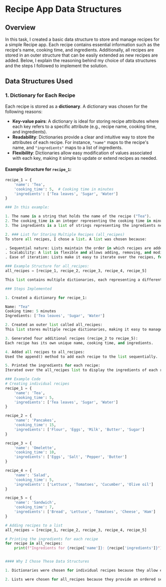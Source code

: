 # Recipe App Data Structures

## Overview

In this task, I created a basic data structure to store and manage recipes for a simple Recipe app. Each recipe contains essential information such as the recipe's name, cooking time, and ingredients. Additionally, all recipes are stored in an outer structure that can be easily extended as new recipes are added. Below, I explain the reasoning behind my choice of data structures and the steps I followed to implement the solution.

## Data Structures Used

### 1. **Dictionary for Each Recipe**

Each recipe is stored as a **dictionary**. A dictionary was chosen for the following reasons:

- **Key-value pairs**: A dictionary is ideal for storing recipe attributes where each key refers to a specific attribute (e.g., recipe name, cooking time, and ingredients).
- **Readability**: Dictionaries provide a clear and intuitive way to store the attributes of each recipe. For instance, `"name"` maps to the recipe's name, and `"ingredients"` maps to a list of ingredients.
- **Flexibility**: Dictionaries allow easy modification of values associated with each key, making it simple to update or extend recipes as needed.

#### Example Structure for `recipe_1`:

```python
recipe_1 = {
    'name': 'Tea',
    'cooking_time': 5,  # Cooking time in minutes
    'ingredients': ['Tea leaves', 'Sugar', 'Water']
}

### In this example:

1. The name is a string that holds the name of the recipe ("Tea").
2. The cooking_time is an integer representing the cooking time in minutes (5).
3. The ingredients is a list of strings representing the ingredients needed for the recipe (['Tea leaves', 'Sugar', 'Water']).

2. ### List for Storing Multiple Recipes (all_recipes)
To store all recipes, I chose a list. A list was chosen because:

. Sequential nature: Lists maintain the order in which recipes are added, which is useful for displaying recipes in the order they were created.
. Scalability: A list is flexible and allows adding, removing, and modifying recipes as needed. As new recipes are created, they can easily be appended to the list.
. Ease of iteration: Lists make it easy to iterate over the recipes, for example, when printing the ingredients for each recipe.

### Example Structure for all_recipes:
all_recipes = [recipe_1, recipe_2, recipe_3, recipe_4, recipe_5]

This list contains multiple dictionaries, each representing a different recipe.

### Steps Implemented

1. Created a dictionary for recipe_1:

Name: "Tea"
Cooking time: 5 minutes
Ingredients: ['Tea leaves', 'Sugar', 'Water']

2. Created an outer list called all_recipes:
This list stores multiple recipe dictionaries, making it easy to manage and access different recipes.

3. Generated four additional recipes (recipe_2 to recipe_5):
Each recipe has its own unique name, cooking time, and ingredients.

4. Added all recipes to all_recipes:
Used the append() method to add each recipe to the list sequentially.

5. Printed the ingredients for each recipe:
Iterated over the all_recipes list to display the ingredients of each recipe.

### Example Code
# Creating individual recipes
recipe_1 = {
    'name': 'Tea',
    'cooking_time': 5,
    'ingredients': ['Tea leaves', 'Sugar', 'Water']
}

recipe_2 = {
    'name': 'Pancakes',
    'cooking_time': 15,
    'ingredients': ['Flour', 'Eggs', 'Milk', 'Butter', 'Sugar']
}

recipe_3 = {
    'name': 'Omelette',
    'cooking_time': 10,
    'ingredients': ['Eggs', 'Salt', 'Pepper', 'Butter']
}

recipe_4 = {
    'name': 'Salad',
    'cooking_time': 5,
    'ingredients': ['Lettuce', 'Tomatoes', 'Cucumber', 'Olive oil']
}

recipe_5 = {
    'name': 'Sandwich',
    'cooking_time': 7,
    'ingredients': ['Bread', 'Lettuce', 'Tomatoes', 'Cheese', 'Ham']
}

# Adding recipes to a list
all_recipes = [recipe_1, recipe_2, recipe_3, recipe_4, recipe_5]

# Printing the ingredients for each recipe
for recipe in all_recipes:
    print(f"Ingredients for {recipe['name']}: {recipe['ingredients']}")


#### Why I Chose These Data Structures

1. Dictionaries were chosen for individual recipes because they allow easy access to recipe attributes through keys. The flexibility of dictionaries makes it easy to add or modify information about each recipe, such as adding more ingredients or changing the cooking time.

2. Lists were chosen for all_recipes because they provide an ordered sequence of recipes, allowing for easy expansion and iteration. This structure is scalable and supports future modifications, such as adding more recipes or removing existing ones.
```
